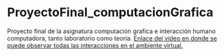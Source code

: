 # ProyectoFinal_computacionGrafica
Proyecto final de la asignatura computación grafica e interacción humano computadora, tanto laboratorio como teoría. 
[Enlace del video en donde se puede observar todas las interacciones en el ambiente virtual.](https://drive.google.com/file/d/1UgFrJfbfziMHIuh9Bxjqr-9tcV8HJSJm/view?usp=sharing)
